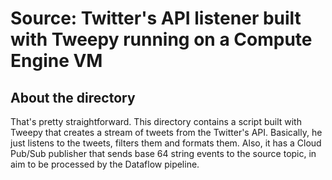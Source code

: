 # Source: Twitter's API listener built with Tweepy running on a Compute Engine VM
  
## About the directory

That's pretty straightforward. This directory contains a script built with Tweepy that creates a stream of tweets from the Twitter's API.
Basically, he just listens to the tweets, filters them and formats them.
Also, it has a Cloud Pub/Sub publisher that sends base 64 string events to the source topic, in aim to be processed by the Dataflow pipeline.
